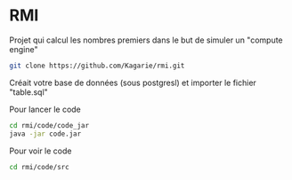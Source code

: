 # RMI

Projet qui calcul les nombres premiers dans le but de simuler un "compute engine"

```bash
git clone https://github.com/Kagarie/rmi.git
```

Créait votre base de données (sous postgresl) et importer le fichier "table.sql"

Pour lancer le code

```bash
cd rmi/code/code_jar
java -jar code.jar
```

Pour voir le code

```bash
cd rmi/code/src
```